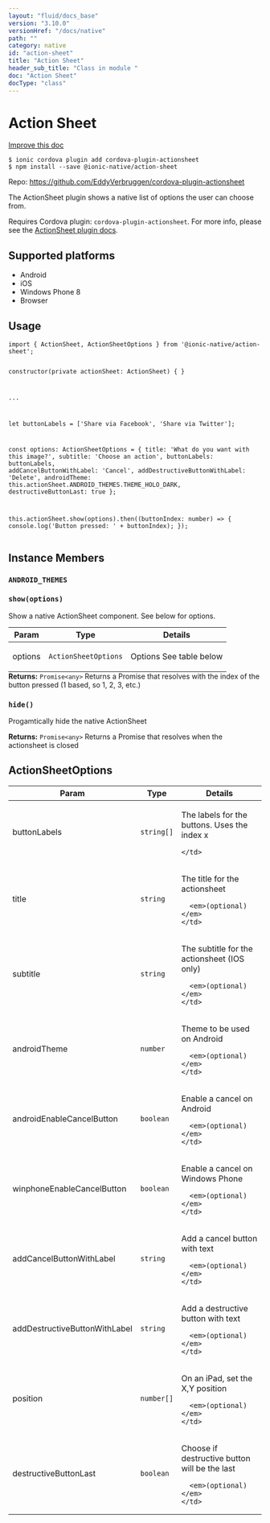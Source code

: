 ```yaml
---
layout: "fluid/docs_base"
version: "3.10.0"
versionHref: "/docs/native"
path: ""
category: native
id: "action-sheet"
title: "Action Sheet"
header_sub_title: "Class in module "
doc: "Action Sheet"
docType: "class"
---
```


<h1 class="api-title">Action Sheet</h1>

<a class="improve-v2-docs" href="http://github.com/driftyco/ionic-native/edit/master/src/@ionic-native/plugins/action-sheet/index.ts#L54">
  Improve this doc
</a>






<pre><code class="nohighlight">$ ionic cordova plugin add cordova-plugin-actionsheet
$ npm install --save @ionic-native/action-sheet
</code></pre>
<p>Repo:
  <a href="https://github.com/EddyVerbruggen/cordova-plugin-actionsheet">
    https://github.com/EddyVerbruggen/cordova-plugin-actionsheet
  </a>
</p>


<p>The ActionSheet plugin shows a native list of options the user can choose from.</p>
<p>Requires Cordova plugin: <code>cordova-plugin-actionsheet</code>. For more info, please see the <a href="https://github.com/EddyVerbruggen/cordova-plugin-actionsheet">ActionSheet plugin docs</a>.</p>




<h2>Supported platforms</h2>
<ul>
  <li>Android</li><li>iOS</li><li>Windows Phone 8</li><li>Browser</li>
</ul>






<h2>Usage</h2>
<pre><code class="lang-typescript">import { ActionSheet, ActionSheetOptions } from &#39;@ionic-native/action-sheet&#39;;

constructor(private actionSheet: ActionSheet) { }

...


let buttonLabels = [&#39;Share via Facebook&#39;, &#39;Share via Twitter&#39;];

const options: ActionSheetOptions = {
  title: &#39;What do you want with this image?&#39;,
  subtitle: &#39;Choose an action&#39;,
  buttonLabels: buttonLabels,
  addCancelButtonWithLabel: &#39;Cancel&#39;,
  addDestructiveButtonWithLabel: &#39;Delete&#39;,
  androidTheme: this.actionSheet.ANDROID_THEMES.THEME_HOLO_DARK,
  destructiveButtonLast: true
};

this.actionSheet.show(options).then((buttonIndex: number) =&gt; {
  console.log(&#39;Button pressed: &#39; + buttonIndex);
});
</code></pre>








<h2>Instance Members</h2>
<h3><a class="anchor" name="ANDROID_THEMES" href="#ANDROID_THEMES"></a><code>ANDROID_THEMES</code></h3>





<h3><a class="anchor" name="show" href="#show"></a><code>show(options)</code></h3>


Show a native ActionSheet component. See below for options.
<table class="table param-table" style="margin:0;">
  <thead>
  <tr>
    <th>Param</th>
    <th>Type</th>
    <th>Details</th>
  </tr>
  </thead>
  <tbody>
  <tr>
    <td>
      options</td>
    <td>
      <code>ActionSheetOptions</code>
    </td>
    <td>
      <p>Options See table below</p>
</td>
  </tr>
  </tbody>
</table>

<div class="return-value" markdown="1">
  <i class="icon ion-arrow-return-left"></i>
  <b>Returns:</b> <code>Promise&lt;any&gt;</code> Returns a Promise that resolves with the index of the
  button pressed (1 based, so 1, 2, 3, etc.)
</div><h3><a class="anchor" name="hide" href="#hide"></a><code>hide()</code></h3>


Progamtically hide the native ActionSheet


<div class="return-value" markdown="1">
  <i class="icon ion-arrow-return-left"></i>
  <b>Returns:</b> <code>Promise&lt;any&gt;</code> Returns a Promise that resolves when the actionsheet is closed
</div>





<h2><a class="anchor" name="ActionSheetOptions" href="#ActionSheetOptions"></a>ActionSheetOptions</h2>

<table class="table param-table" style="margin:0;">
  <thead>
  <tr>
    <th>Param</th>
    <th>Type</th>
    <th>Details</th>
  </tr>
  </thead>
  <tbody>
  
  <tr>
    <td>
      buttonLabels
    </td>
    <td>
      <code>string[]</code>
    </td>
    <td>
      <p>The labels for the buttons. Uses the index x</p>

      
    </td>
  </tr>
  
  <tr>
    <td>
      title
    </td>
    <td>
      <code>string</code>
    </td>
    <td>
      <p>The title for the actionsheet</p>

      <em>(optional)</em>
    </td>
  </tr>
  
  <tr>
    <td>
      subtitle
    </td>
    <td>
      <code>string</code>
    </td>
    <td>
      <p>The subtitle for the actionsheet (IOS only)</p>

      <em>(optional)</em>
    </td>
  </tr>
  
  <tr>
    <td>
      androidTheme
    </td>
    <td>
      <code>number</code>
    </td>
    <td>
      <p>Theme to be used on Android</p>

      <em>(optional)</em>
    </td>
  </tr>
  
  <tr>
    <td>
      androidEnableCancelButton
    </td>
    <td>
      <code>boolean</code>
    </td>
    <td>
      <p>Enable a cancel on Android</p>

      <em>(optional)</em>
    </td>
  </tr>
  
  <tr>
    <td>
      winphoneEnableCancelButton
    </td>
    <td>
      <code>boolean</code>
    </td>
    <td>
      <p>Enable a cancel on Windows Phone</p>

      <em>(optional)</em>
    </td>
  </tr>
  
  <tr>
    <td>
      addCancelButtonWithLabel
    </td>
    <td>
      <code>string</code>
    </td>
    <td>
      <p>Add a cancel button with text</p>

      <em>(optional)</em>
    </td>
  </tr>
  
  <tr>
    <td>
      addDestructiveButtonWithLabel
    </td>
    <td>
      <code>string</code>
    </td>
    <td>
      <p>Add a destructive button with text</p>

      <em>(optional)</em>
    </td>
  </tr>
  
  <tr>
    <td>
      position
    </td>
    <td>
      <code>number[]</code>
    </td>
    <td>
      <p>On an iPad, set the X,Y position</p>

      <em>(optional)</em>
    </td>
  </tr>
  
  <tr>
    <td>
      destructiveButtonLast
    </td>
    <td>
      <code>boolean</code>
    </td>
    <td>
      <p>Choose if destructive button will be the last</p>

      <em>(optional)</em>
    </td>
  </tr>
  
  </tbody>
</table>






